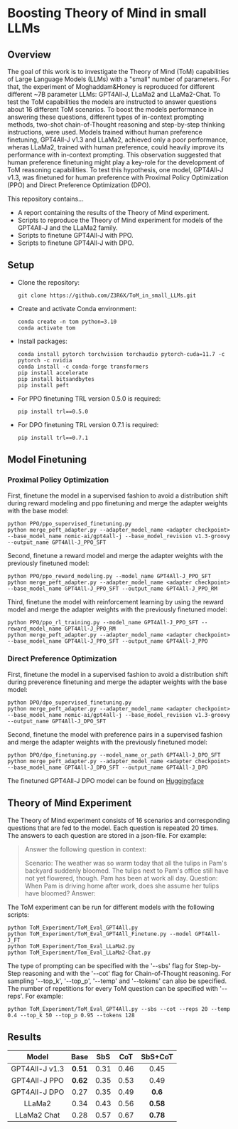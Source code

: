 # Boosting Theory of Mind in small LLMs
	
## Overview

The goal of this work is to investigate the Theory of Mind (ToM) capabilities of Large Language Models (LLMs) with a "small" number of parameters.
For that, the experiment of Moghaddam&Honey is reproduced for different different ~7B parameter LLMs: GPT4All-J, LLaMa2 and LLaMa2-Chat. 
To test the ToM capabilities the models are instructed to answer questions about 16 different ToM scenarios. 
To boost the models performance in answering these questions, different types of in-context prompting methods, two-shot chain-of-Thought reasoning and step-by-step thinking instructions, were used. 
Models trained without human preference finetuning, GPT4All-J v1.3 and LLaMa2, achieved only a poor performance, wheras LLaMa2, trained with human preference, could heavily improve its performance
with in-context prompting. This observation suggested that human preference finetuning might play a key-role for the development of ToM reasoning capabilities.
To test this hypothesis, one model, GPT4All-J v1.3, was finetuned for human preference with Proximal Policy Optimization (PPO) and Direct Preference Optimization (DPO).  

This repository contains...
- A report containing the results of the Theory of Mind experiment.
- Scripts to reproduce the Theory of Mind experiment for models of the GPT4All-J and the LLaMa2 family.
- Scripts to finetune GPT4All-J with PPO.
- Scripts to finetune GPT4All-J with DPO.

## Setup

- Clone the repository:
	```
	git clone https://github.com/Z3R6X/ToM_in_small_LLMs.git
	```
	
- Create and activate Conda environment:
	```
	conda create -n tom python=3.10
	conda activate tom
	```
	
- Install packages:
	```
	conda install pytorch torchvision torchaudio pytorch-cuda=11.7 -c pytorch -c nvidia
	conda install -c conda-forge transformers
	pip install accelerate 
	pip install bitsandbytes
	pip install peft
	```
	
- For PPO finetuning TRL version 0.5.0 is required:
	```
	pip install trl==0.5.0
	```

	
- For DPO finetuning TRL version 0.7.1 is required:
	```
	pip install trl==0.7.1
	``` 
	
## Model Finetuning
### Proximal Policy Optimization 

First, finetune the model in a supervised fashion to avoid a distribution shift during reward modeling and ppo finetuning and merge the adapter weights with the base model:

	python PPO/ppo_supervised_finetuning.py
	python merge_peft_adapter.py --adapter_model_name <adapter checkpoint> --base_model_name nomic-ai/gpt4all-j --base_model_revision v1.3-groovy --output_name GPT4All-J_PPO_SFT

Second, finetune a reward model and merge the adapter weights with the previously finetuned model:

	python PPO/ppo_reward_modeling.py --model_name GPT4All-J_PPO_SFT
	python merge_peft_adapter.py --adapter_model_name <adapter checkpoint> --base_model_name GPT4All-J_PPO_SFT --output_name GPT4All-J_PPO_RM

Third, finetune the model with reinforcement learning by using the reward model and merge the adapter weights with the previously finetuned model:
	
	python PPO/ppo_rl_training.py --model_name GPT4All-J_PPO_SFT --reward_model_name GPT4All-J_PPO_RM
	python merge_peft_adapter.py --adapter_model_name <adapter checkpoint> --base_model_name GPT4All-J_PPO_SFT --output_name GPT4All-J_PPO

### Direct Preference Optimization 

First, finetune the model in a supervised fashion to avoid a distribution shift during preverence finetuning and merge the adapter weights with the base model:

	python DPO/dpo_supervised_finetuning.py
	python merge_peft_adapter.py --adapter_model_name <adapter checkpoint> --base_model_name nomic-ai/gpt4all-j --base_model_revision v1.3-groovy --output_name GPT4All-J_DPO_SFT

Second, finetune the model with preference pairs in a supervised fashion and merge the adapter weights with the previously finetuned model:

	python DPO/dpo_finetuning.py --model_name_or_path GPT4All-J_DPO_SFT
	python merge_peft_adapter.py --adapter_model_name <adapter checkpoint> --base_model_name GPT4All-J_DPO_SFT --output_name GPT4All-J_DPO

The finetuned GPT4All-J DPO model can be found on [Huggingface](https://huggingface.co/Z3R6X/gpt4all_dpo_instruct)

## Theory of Mind Experiment

The Theory of Mind experiment consists of 16 scenarios and corresponding questions that are fed to the model.
Each question is repeated 20 times. The answers to each question are stored in a json-file.
For example: 
	
> Answer the following question in context:
>
> Scenario: The weather was so warm today that all the tulips in Pam's backyard suddenly bloomed. The tulips next to Pam's office still have not yet flowered, though. Pam has been at work all day. Question: When Pam is driving home after work, does she assume her tulips have bloomed? Answer:


The ToM experiment can be run for different models with the following scripts:

	python ToM_Experiment/ToM_Eval_GPT4All.py
	python ToM_Experiment/ToM_Eval_GPT4All_Finetune.py --model GPT4All-J_FT
	python ToM_Experiment/Tom_Eval_LLaMa2.py
	python ToM_Experiment/Tom_Eval_LLaMa2-Chat.py

The type of prompting can be specified with the '--sbs' flag for Step-by-Step reasoning and with the '--cot' flag for Chain-of-Thought reasoning.
For sampling '--top_k', '--top_p', '--temp' and '--tokens' can also be specified.
The number of repetitions for every ToM question can be specified with '--reps'.
For example:
	
	python ToM_Experiment/ToM_Eval_GPT4All.py --sbs --cot --reps 20 --temp 0.4 --top_k 50 --top_p 0.95 --tokens 128 
	
## Results

| Model |  Base  | SbS | CoT | SbS+CoT |
|:------:|:------:|:------:|:------:|:------:|
| GPT4All-J v1.3 | **0.51** | 0.31 | 0.46 | 0.45 |
| GPT4All-J PPO | **0.62**  | 0.35 | 0.53 | 0.49 |
| GPT4All-J DPO | 0.27  | 0.35 | 0.49 | **0.6** |
| LLaMa2 |  0.34  | 0.43 | 0.56 | **0.58** |
| LLaMa2 Chat | 0.28 | 0.57 | 0.67 | **0.78** |

	
	
	
